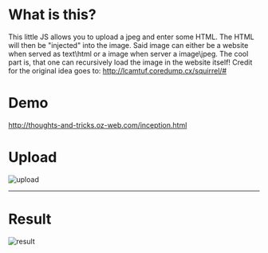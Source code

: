 # What is this?
This little JS allows you to upload a jpeg and enter some HTML.
The HTML will then be "injected" into the image.
Said image can either be a website when served as text\html or a image when server a  image\jpeg.
The cool part is, that one can recursively load the image in the website itself!
Credit for the original idea goes to: http://lcamtuf.coredump.cx/squirrel/#

# Demo

http://thoughts-and-tricks.oz-web.com/inception.html

# Upload

![upload](https://i.imgur.com/DJFoTdp.png)

-----

# Result
![result](https://i.imgur.com/0AKwkux.png)

